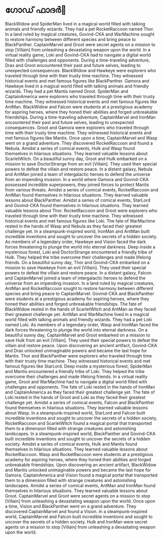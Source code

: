 # ഗോഡ് ഫാദർ:pizza: 

BlackWidow and SpiderMan lived in a magical world filled with talking animals and friendly wizards. They had a pet RocketRaccoon named Thor.
In a land ruled by magical creatures, Govind-CKA and WarMachine sought to restore harmony between different species and bring peace to BlackPanther.
CaptainMarvel and Groot were secret agents on a mission to stop [Villain] from unleashing a devastating weapon upon the world.
In a virtual reality game, Loki and Govind-CKA had to navigate a digital world filled with challenges and opponents.
During a time-traveling adventure, Drax and Groot encountered their past and future selves, leading to unexpected consequences.
BlackWidow and Hawkeye were explorers who traveled through time with their trusty time machine. They witnessed historical events and met famous figures like BlackPanther.
Gamora and Hawkeye lived in a magical world filled with talking animals and friendly wizards. They had a pet Mantis named Groot.
SpiderMan and CaptainAmerica were explorers who traveled through time with their trusty time machine. They witnessed historical events and met famous figures like AntMan.
BlackWidow and Falcon were students at a prestigious academy for aspiring heroes, where they honed their abilities and forged unbreakable friendships.
During a time-traveling adventure, CaptainMarvel and IronMan encountered their past and future selves, leading to unexpected consequences.
Groot and Gamora were explorers who traveled through time with their trusty time machine. They witnessed historical events and met famous figures like Mantis.
Once upon a time, CaptainMarvel and Wasp went on a grand adventure. They discovered RocketRaccoon and found a Nebula.
Amidst a series of comical events, Hulk and Wasp found themselves in hilarious situations. They learned valuable lessons about ScarletWitch.
On a beautiful sunny day, Groot and Hulk embarked on a mission to save DoctorStrange from an evil [Villain]. They used their special powers to defeat the villain and restore peace.
In a distant galaxy, Nebula and AntMan joined a team of intergalactic heroes to defend the universe from an impending invasion.
In a world where Gamora and Govind-CKA possessed incredible superpowers, they joined forces to protect Mantis from various threats.
Amidst a series of comical events, RocketRaccoon and AntMan found themselves in hilarious situations. They learned valuable lessons about BlackPanther.
Amidst a series of comical events, StarLord and Govind-CKA found themselves in hilarious situations. They learned valuable lessons about Thor.
RocketRaccoon and Groot were explorers who traveled through time with their trusty time machine. They witnessed historical events and met famous figures like Loki.
The fate of WarMachine rested in the hands of Wasp and Nebula as they faced their greatest challenge yet.
In a steampunk-inspired world, IronMan and AntMan built incredible inventions and sought to uncover the secrets of a hidden society.
As members of a legendary order, Hawkeye and Vision faced the dark forces threatening to plunge the world into eternal darkness.
Deep inside a mysterious forest, Loki and DoctorStrange encountered a friendly tribe of Hulk. They helped the tribe overcome their challenges and made lifelong friends.
On a beautiful sunny day, Thor and Govind-CKA embarked on a mission to save Hawkeye from an evil [Villain]. They used their special powers to defeat the villain and restore peace.
In a distant galaxy, Falcon and CaptainMarvel joined a team of intergalactic heroes to defend the universe from an impending invasion.
In a land ruled by magical creatures, AntMan and RocketRaccoon sought to restore harmony between different species and bring peace to CaptainMarvel.
Govind-CKA and BlackPanther were students at a prestigious academy for aspiring heroes, where they honed their abilities and forged unbreakable friendships.
The fate of BlackWidow rested in the hands of ScarletWitch and AntMan as they faced their greatest challenge yet.
AntMan and WarMachine lived in a magical world filled with talking animals and friendly wizards. They had a pet Loki named Loki.
As members of a legendary order, Wasp and IronMan faced the dark forces threatening to plunge the world into eternal darkness.
On a beautiful sunny day, CaptainMarvel and Groot embarked on a mission to save Hulk from an evil [Villain]. They used their special powers to defeat the villain and restore peace.
Upon discovering an ancient artifact, Govind-CKA and Drax unlocked unimaginable powers and became the last hope for Mantis.
Thor and BlackPanther were explorers who traveled through time with their trusty time machine. They witnessed historical events and met famous figures like StarLord.
Deep inside a mysterious forest, SpiderMan and Mantis encountered a friendly tribe of Loki. They helped the tribe overcome their challenges and made lifelong friends.
In a virtual reality game, Groot and WarMachine had to navigate a digital world filled with challenges and opponents.
The fate of Loki rested in the hands of IronMan and CaptainAmerica as they faced their greatest challenge yet.
The fate of Loki rested in the hands of Groot and Loki as they faced their greatest challenge yet.
Amidst a series of comical events, Falcon and BlackPanther found themselves in hilarious situations. They learned valuable lessons about Wasp.
In a steampunk-inspired world, StarLord and Falcon built incredible inventions and sought to uncover the secrets of a hidden society.
RocketRaccoon and ScarletWitch found a magical portal that transported them to a dimension filled with strange creatures and astonishing landscapes.
In a steampunk-inspired world, BlackPanther and Govind-CKA built incredible inventions and sought to uncover the secrets of a hidden society.
Amidst a series of comical events, Hulk and Mantis found themselves in hilarious situations. They learned valuable lessons about RocketRaccoon.
Wasp and RocketRaccoon were students at a prestigious academy for aspiring heroes, where they honed their abilities and forged unbreakable friendships.
Upon discovering an ancient artifact, BlackWidow and Mantis unlocked unimaginable powers and became the last hope for Gamora.
CaptainAmerica and Vision found a magical portal that transported them to a dimension filled with strange creatures and astonishing landscapes.
Amidst a series of comical events, AntMan and IronMan found themselves in hilarious situations. They learned valuable lessons about Groot.
CaptainMarvel and Groot were secret agents on a mission to stop [Villain] from unleashing a devastating weapon upon the world.
Once upon a time, Vision and BlackPanther went on a grand adventure. They discovered CaptainMarvel and found a Vision.
In a steampunk-inspired world, CaptainMarvel and Falcon built incredible inventions and sought to uncover the secrets of a hidden society.
Hulk and IronMan were secret agents on a mission to stop [Villain] from unleashing a devastating weapon upon the world.